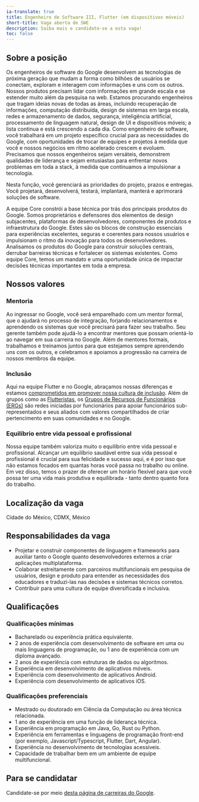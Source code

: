 ```yaml
---
ia-translate: true
title: Engenheiro de Software III, Flutter (em dispositivos móveis)
short-title: Vaga aberta de SWE
description: Saiba mais e candidate-se a esta vaga!
toc: false
---
```


## Sobre a posição

Os engenheiros de software do Google desenvolvem as tecnologias de próxima geração que mudam a forma como bilhões de usuários se conectam, exploram e interagem com informações e uns com os outros. Nossos produtos precisam lidar com informações em grande escala e se estender muito além da pesquisa na web. Estamos procurando engenheiros que tragam ideias novas de todas as áreas, incluindo recuperação de informações, computação distribuída, design de sistemas em larga escala, redes e armazenamento de dados, segurança, inteligência artificial, processamento de linguagem natural, design de UI e dispositivos móveis; a lista continua e está crescendo a cada dia. Como engenheiro de software, você trabalhará em um projeto específico crucial para as necessidades do Google, com oportunidades de trocar de equipes e projetos à medida que você e nossos negócios em ritmo acelerado crescem e evoluem. Precisamos que nossos engenheiros sejam versáteis, demonstrem qualidades de liderança e sejam entusiastas para enfrentar novos problemas em toda a stack, à medida que continuamos a impulsionar a tecnologia.

Nesta função, você gerenciará as prioridades do projeto, prazos e entregas. Você projetará, desenvolverá, testará, implantará, manterá e aprimorará soluções de software.

A equipe Core constrói a base técnica por trás dos principais produtos do Google. Somos proprietários e defensores dos elementos de design subjacentes, plataformas de desenvolvedores, componentes de produtos e infraestrutura do Google. Estes são os blocos de construção essenciais para experiências excelentes, seguras e coerentes para nossos usuários e impulsionam o ritmo da inovação para todos os desenvolvedores. Analisamos os produtos do Google para construir soluções centrais, derrubar barreiras técnicas e fortalecer os sistemas existentes. Como equipe Core, temos um mandato e uma oportunidade única de impactar decisões técnicas importantes em toda a empresa.

## Nossos valores

### Mentoria

Ao ingressar no Google, você será emparelhado com um mentor formal, que o ajudará no processo de integração, forjando relacionamentos e aprendendo os sistemas que você precisará para fazer seu trabalho. Seu gerente também pode ajudá-lo a encontrar mentores que possam orientá-lo ao navegar em sua carreira no Google. Além de mentores formais, trabalhamos e treinamos juntos para que estejamos sempre aprendendo uns com os outros, e celebramos e apoiamos a progressão na carreira de nossos membros da equipe.

### Inclusão

Aqui na equipe Flutter e no Google, abraçamos nossas diferenças e estamos [comprometidos em promover nossa cultura de inclusão](https://flutter.dev/culture). Além de grupos como as [Flutteristas](https://flutteristas.org/), os [Grupos de Recursos de Funcionários (ERGs)](https://diversity.google/commitments/) são redes iniciadas por funcionários para apoiar funcionários sub-representados e seus aliados com valores compartilhados de criar pertencimento em suas comunidades e no Google.

### Equilíbrio entre vida pessoal e profissional

Nossa equipe também valoriza muito o equilíbrio entre vida pessoal e profissional. Alcançar um equilíbrio saudável entre sua vida pessoal e profissional é crucial para sua felicidade e sucesso aqui, e é por isso que não estamos focados em quantas horas você passa no trabalho ou online. Em vez disso, temos o prazer de oferecer um horário flexível para que você possa ter uma vida mais produtiva e equilibrada - tanto dentro quanto fora do trabalho.

## Localização da vaga

Cidade do México, CDMX, México

## Responsabilidades da vaga

* Projetar e construir componentes de linguagem e frameworks para auxiliar tanto o Google quanto desenvolvedores externos a criar aplicações multiplataforma.
* Colaborar estreitamente com parceiros multifuncionais em pesquisa de usuários, design e produto para entender as necessidades dos educadores e traduzi-las nas decisões e sistemas técnicos corretos.
* Contribuir para uma cultura de equipe diversificada e inclusiva.

## Qualificações

### Qualificações mínimas

* Bacharelado ou experiência prática equivalente.
* 2 anos de experiência com desenvolvimento de software em uma ou mais linguagens de programação, ou 1 ano de experiência com um diploma avançado.
* 2 anos de experiência com estruturas de dados ou algoritmos.
* Experiência em desenvolvimento de aplicativos móveis.
* Experiência com desenvolvimento de aplicativos Android.
* Experiência com desenvolvimento de aplicativos iOS.

### Qualificações preferenciais

* Mestrado ou doutorado em Ciência da Computação ou área técnica relacionada.
* 1 ano de experiência em uma função de liderança técnica.
* Experiência em programação em Java, Go, Rust ou Python.
* Experiência em ferramentas e linguagens de programação front-end (por exemplo, Javascript/Typescript, Flutter, Dart, Angular).
* Experiência no desenvolvimento de tecnologias acessíveis.
* Capacidade de trabalhar bem em um ambiente de equipe multifuncional.

## Para se candidatar

Candidate-se por meio [desta página de carreiras do Google](https://www.google.com/about/careers/applications/jobs/results/91316052444488390).
